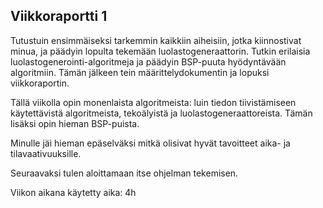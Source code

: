 ## Viikkoraportti 1

Tutustuin ensimmäiseksi tarkemmin kaikkiin aiheisiin, jotka kiinnostivat minua, ja päädyin lopulta tekemään luolastogeneraattorin. Tutkin erilaisia luolastogenerointi-algoritmeja ja päädyin BSP-puuta hyödyntävään algoritmiin. Tämän jälkeen tein määrittelydokumentin ja lopuksi viikkoraportin.

Tällä viikolla opin monenlaista algoritmeista: luin tiedon tiivistämiseen käytettävistä algoritmeista, tekoälyistä ja luolastogeneraattoreista. Tämän lisäksi opin hieman BSP-puista.

Minulle jäi hieman epäselväksi mitkä olisivat hyvät tavoitteet aika- ja tilavaativuuksille.

Seuraavaksi tulen aloittamaan itse ohjelman tekemisen.

Viikon aikana käytetty aika: 4h
